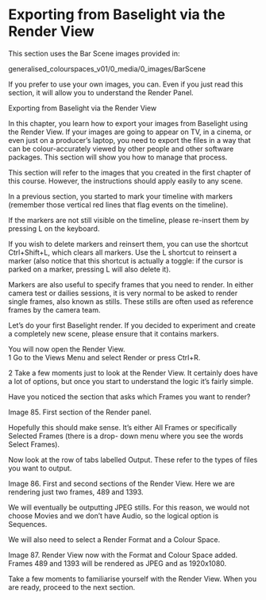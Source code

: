 # Exporting from Baselight via the Render View



This section uses the Bar Scene images provided in:

generalised\_colourspaces\_v01/0\_media/0\_images/BarScene

If you prefer to use your own images, you can. Even if you just read this section, it will allow you to understand the Render Panel.

Exporting from Baselight via the Render View

In this chapter, you learn how to export your images from Baselight using the Render View. If your images are going to appear on TV, in a cinema, or even just on a producer’s laptop, you need to export the files in a way that can be colour-accurately viewed by other people and other software packages. This section will show you how to manage that process.

This section will refer to the images that you created in the first chapter of this course. However, the instructions should apply easily to any scene.

In a previous section, you started to mark your timeline with markers \(remember those vertical red lines that flag events on the timeline\).

If the markers are not still visible on the timeline, please re-insert them by pressing L on the keyboard.

If you wish to delete markers and reinsert them, you can use the shortcut Ctrl+Shift+L, which clears all markers. Use the L shortcut to reinsert a marker \(also notice that this shortcut is actually a toggle: if the cursor is parked on a marker, pressing L will also delete it\).

Markers are also useful to specify frames that you need to render. In either camera test or dailies sessions, it is very normal to be asked to render single frames, also known as stills. These stills are often used as reference frames by the camera team.

Let’s do your first Baselight render. If you decided to experiment and create a completely new scene, please ensure that it contains markers.





You will now open the Render View.  
 1 Go to the Views Menu and select Render or press Ctrl+R.

2 Take a few moments just to look at the Render View. It certainly does have a lot of options, but once you start to understand the logic it’s fairly simple.

Have you noticed the section that asks which Frames you want to render?

Image 85. First section of the Render panel.

Hopefully this should make sense. It’s either All Frames or specifically Selected Frames \(there is a drop- down menu where you see the words Select Frames\).

Now look at the row of tabs labelled Output. These refer to the types of files you want to output.

Image 86. First and second sections of the Render View. Here we are rendering just two frames, 489 and 1393.

We will eventually be outputting JPEG stills. For this reason, we would not choose Movies and we don’t have Audio, so the logical option is Sequences.

We will also need to select a Render Format and a Colour Space.





Image 87. Render View now with the Format and Colour Space added. Frames 489 and 1393 will be rendered as JPEG and as 1920x1080.

Take a few moments to familiarise yourself with the Render View. When you are ready, proceed to the next section.



